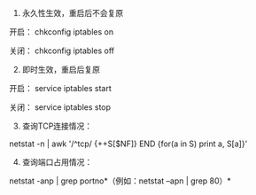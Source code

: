 1. 永久性生效，重启后不会复原

开启： chkconfig iptables on

关闭： chkconfig iptables off

2. 即时生效，重启后复原

开启： service iptables start

关闭： service iptables stop

3. 查询TCP连接情况：

 netstat -n | awk '/^tcp/ {++S[$NF]} END {for(a in S) print a, S[a]}'

4. 查询端口占用情况：

 netstat  -anp  |  grep portno*（例如：netstat –apn | grep 80）*